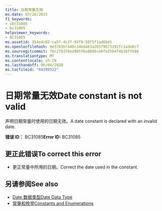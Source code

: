 ```yaml
---
title: 日期常量无效
ms.date: 07/20/2015
f1_keywords:
- vbc31085
- bc31085
helpviewer_keywords:
- BC31085
ms.assetid: 354e4c02-ca5f-4c27-93f9-50f5f1ad6be5
ms.openlocfilehash: 9e3783bf448c34bdab3a2b579673191fc1ade6c7
ms.sourcegitcommit: f8c270376ed905f6a8896ce0fe25b4f4b38ff498
ms.translationtype: MT
ms.contentlocale: zh-CN
ms.lasthandoff: 06/04/2020
ms.locfileid: "84399522"
---
```

# <a name="date-constant-is-not-valid"></a><span data-ttu-id="debf8-102">日期常量无效</span><span class="sxs-lookup"><span data-stu-id="debf8-102">Date constant is not valid</span></span>
<span data-ttu-id="debf8-103">声明日期常量时使用的日期无效。</span><span class="sxs-lookup"><span data-stu-id="debf8-103">A date constant is declared with an invalid date.</span></span>  
  
 <span data-ttu-id="debf8-104">**错误 ID：** BC31085</span><span class="sxs-lookup"><span data-stu-id="debf8-104">**Error ID:** BC31085</span></span>  
  
## <a name="to-correct-this-error"></a><span data-ttu-id="debf8-105">更正此错误</span><span class="sxs-lookup"><span data-stu-id="debf8-105">To correct this error</span></span>  
  
- <span data-ttu-id="debf8-106">更正常量中所用的日期。</span><span class="sxs-lookup"><span data-stu-id="debf8-106">Correct the date used in the constant.</span></span>  
  
## <a name="see-also"></a><span data-ttu-id="debf8-107">另请参阅</span><span class="sxs-lookup"><span data-stu-id="debf8-107">See also</span></span>

- [<span data-ttu-id="debf8-108">Date 数据类型</span><span class="sxs-lookup"><span data-stu-id="debf8-108">Date Data Type</span></span>](../language-reference/data-types/date-data-type.md)
- [<span data-ttu-id="debf8-109">常量和枚举</span><span class="sxs-lookup"><span data-stu-id="debf8-109">Constants and Enumerations</span></span>](../language-reference/constants-and-enumerations.md)
